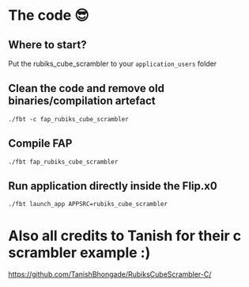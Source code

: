 # The code 😎

## Where to start?
Put the rubiks_cube_scrambler to your `application_users` folder

## Clean the code and remove old binaries/compilation artefact 
`./fbt -c fap_rubiks_cube_scrambler`

## Compile FAP
`./fbt fap_rubiks_cube_scrambler`

## Run application directly inside the Flip.x0
`./fbt launch_app APPSRC=rubiks_cube_scrambler`


# Also all credits to Tanish for their c scrambler example :)
https://github.com/TanishBhongade/RubiksCubeScrambler-C/
